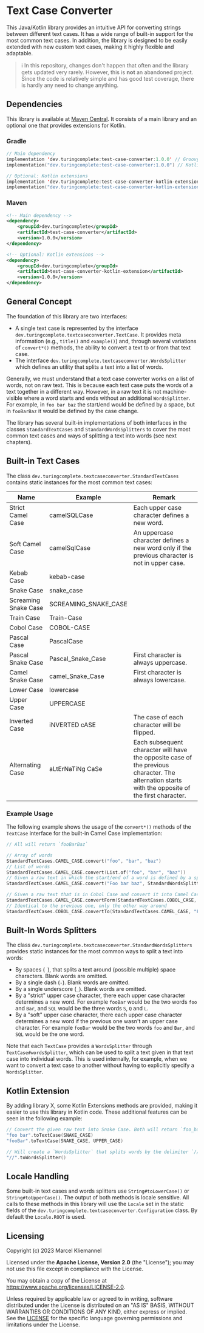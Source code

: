 # Text Case Converter

This Java/Kotlin library provides an intuitive API for converting strings between different text cases. It has a wide range of built-in support for the most common text cases. In addition, the library is designed to be easily extended with new custom text cases, making it highly flexible and adaptable.

> ℹ️ In this repository, changes don't happen that often and the library gets updated very rarely. However, this is **not** an abandoned project. Since the code is relatively simple and has good test coverage, there is hardly any need to change anything.

## Dependencies

This library is available at [Maven Central](https://mvnrepository.com/artifact/dev.turingcomplete/text-case-converter). It consists of a main library and an optional one that provides extensions for Kotlin. 

### Gradle

```kotlin
// Main dependency
implementation 'dev.turingcomplete:test-case-converter:1.0.0' // Groovy build script
implementation("dev.turingcomplete:test-case-converter:1.0.0") // Kotlin build script

// Optional: Kotlin extensions
implementation 'dev.turingcomplete:test-case-converter-kotlin-extension:1.0.0' // Groovy build script
implementation("dev.turingcomplete:test-case-converter-kotlin-extension:1.0.0") // Kotlin build script
```

### Maven

```xml
<!-- Main dependency -->
<dependency>
    <groupId>dev.turingcomplete</groupId>
    <artifactId>test-case-converter</artifactId>
    <version>1.0.0</version>
</dependency>

<!-- Optional: Kotlin extensions -->
<dependency>
    <groupId>dev.turingcomplete</groupId>
    <artifactId>test-case-converter-kotlin-extension</artifactId>
    <version>1.0.0</version>
</dependency>
```

## General Concept

The foundation of this library are two interfaces:

- A single text case is represented by the interface `dev.turingcomplete.textcaseconverter.TextCase`. It provides meta information (e.g., `title()` and `example()`) and, through several variations of `convert*()` methods, the ability to convert a text to or from that text case.
- The interface `dev.turingcomplete.textcaseconverter.WordsSplitter` which defines an utility that splits a text into a list of words. 

Generally, we must understand that a text case converter works on a list of words, not on raw text. This is because each text case puts the words of a text together in a different way. However, in a raw text it is not machine-visible where a word starts and ends without an additional `WordsSplitter`. For example, in `foo bar baz` the start/end would be defined by a space, but in `fooBarBaz` it would be defined by the case change.

The library has several built-in implementations of both interfaces in the classes `StandardTextCases` and `StandardWordsSplitters` to cover the most common text cases and ways of splitting a text into words (see next chapters).

## Built-in Text Cases

The class `dev.turingcomplete.textcaseconverter.StandardTextCases` contains static instances for the most common text cases:

| Name                 | Example              | Remark                                                                                                                                            |
|----------------------|----------------------|---------------------------------------------------------------------------------------------------------------------------------------------------|
| Strict Camel Case    | camelSQLCase         | Each upper case character defines a new word.                                                                                                     |
| Soft Camel Case      | camelSqlCase         | An uppercase character defines a new word only if the previous character is not in upper case.                                                    |
| Kebab Case           | kebab-case           |                                                                                                                                                   |
| Snake Case           | snake_case           |                                                                                                                                                   |
| Screaming Snake Case | SCREAMING_SNAKE_CASE |                                                                                                                                                   |
| Train Case           | Train-Case           |                                                                                                                                                   |
| Cobol Case           | COBOL-CASE           |                                                                                                                                                   |
| Pascal Case          | PascalCase           |                                                                                                                                                   |
| Pascal Snake Case    | Pascal_Snake_Case    | First character is always uppercase.                                                                                                              |
| Camel Snake Case     | camel_Snake_Case     | First character is always lowercase.                                                                                                              |
| Lower Case           | lowercase            |                                                                                                                                                   |
| Upper Case           | UPPERCASE            |                                                                                                                                                   |
| Inverted Case        | iNVERTED cASE        | The case of each character will be flipped.                                                                                                       |
| Alternating Case     | aLtErNaTiNg CaSe     | Each subsequent character will have the opposite case of the previous character. The alternation starts with the opposite of the first character. |

### Example Usage

The following example shows the usage of the `convert*()` methods of the `TextCase` interface for the built-in Camel Case implementation:

```kotlin
// All will return `fooBarBaz`

// Array of words
StandardTextCases.CAMEL_CASE.convert("foo", "bar", "baz")
// List of words
StandardTextCases.CAMEL_CASE.convert(List.of("foo", "bar", "baz"))
// Given a raw text in which the start/end of a word is defined by a space
StandardTextCases.CAMEL_CASE.convert("Foo bar baz", StandardWordsSplitters.SPACE)

// Given a raw text that is in Cobol Case and convert it into Camel Case
StandardTextCases.CAMEL_CASE.convertForm(StandardTextCases.COBOL_CASE, "FOO-BAR-BAZ")
// Identical to the previous one, only the other way around
StandardTextCases.COBOL_CASE.convertTo(StandardTextCases.CAMEL_CASE, "FOO-BAR-BAZ")
```

## Built-In Words Splitters

The class `dev.turingcomplete.textcaseconverter.StandardWordsSplitters` provides static instances for the most common ways to split a text into words:

- By spaces (` `), that splits a text around (possible multiple) space characters. Blank words are omitted.
- By a single dash (`-`). Blank words are omitted.
- By a single underscore (`_`). Blank words are omitted.
- By a "strict" upper case character, there each upper case character determines a new word. For example `fooBar` would be the two words `foo` and `Bar`, and `SQL` would be the three words `S`, `Q` and `L`.
- By a "soft" upper case character, there each upper case character determines a new word if the previous one wasn't an upper case character. For example `fooBar` would be the two words `foo` and `Bar`, and `SQL` would be the one word.

Note that each `TextCase` provides a `WordsSplitter` through `TextCase#wordsSplitter`, which can be used to split a text given in that text case into individual words. This is used internally, for example, when we want to convert a text case to another without having to explicitly specify a `WordsSplitter`.

## Kotlin Extension

By adding library X, some Kotlin Extensions methods are provided, making it easier to use this library in Kotlin code. These additional features can be seen in the following example:

```kotlin
// Convert the given raw text into Snake Case. Both will return `foo_bar`.
"foo bar".toTextCase(SNAKE_CASE)
"fooBar".toTextCase(SNAKE_CASE, UPPER_CASE)

// Will create a `WordsSplitter` that splits words by the delimiter `//`.
"//".toWordsSplitter()
```

## Locale Handling

Some built-in text cases and words splitters use `String#toLowerCase()` or `String#toUpperCase()`. The output of both methods is locale sensitive. All calls to these methods in this library will use the `Locale` set in the static fields of the `dev.turingcomplete.textcaseconverter.Configuration` class. By default the `Locale.ROOT` is used.

## Licensing

Copyright (c) 2023 Marcel Kliemannel

Licensed under the **Apache License, Version 2.0** (the "License"); you may not use this file except in compliance with the License.

You may obtain a copy of the License at <https://www.apache.org/licenses/LICENSE-2.0>.

Unless required by applicable law or agreed to in writing, software distributed under the License is distributed on an "AS IS" BASIS, WITHOUT WARRANTIES OR CONDITIONS OF ANY KIND, either express or implied. See the [LICENSE](./LICENSE) for the specific language governing permissions and limitations under the License.
